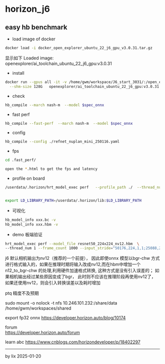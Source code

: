 # horizon_j6


##  easy hb benchmark 

+ load image of docker
```bash
docker load -i docker_open_explorer_ubuntu_22_j6_gpu_v3.0.31.tar.gz   
```

显示如下 Loaded image: openexplorer/ai_toolchain_ubuntu_22_j6_gpu:v3.0.31   


+ install  
```bash   
docker run --gpus all -it -v /home/gwm/workspace/J6_start_3031/:/open_explorer \
  --shm-size 128G   openexplorer/ai_toolchain_ubuntu_22_j6_gpu:v3.0.31
```

+ check    
```bash  
hb_compile --march nash-m  --model $spec_onnx
```

+ fast perf   
```bash  
hb_compile --fast-perf  --march nash-m  --model $spec_onnx
```

+ config  
```bash 
hb_compile --config ./refnet_nuplan_mini_250116.yaml
```

+ fps   
```bash  
cd .fast_perf/      

open the *.html to get the fps and latency 
```

+ profile  on board   
```bash      
/userdata/.horizon/hrt_model_exec perf   --profile_path ./  --thread_num 1 --frame_count 1000   --model_file ./float_sparse_lss_featuremap.hbm  


export LD_LIBRARY_PATH=/userdata/.horizon/lib:$LD_LIBRARY_PATH
```

+ 可视化   
```bash    
hb_model_info xxx.bc -v
hb_model_info xxx.hbm -v
```


+ demo  板端验证  
```bash
hrt_model_exec perf --model_file resnet50_224x224_nv12.hbm  \
--thread_num 1 --frame_count 1000 --input_stride="50176,224,1,1;25088,224,2,1" 
```

j6 默认相机输出为nv12（推荐的一个前提）， 因此即使onnx 模型以bgr-chw 方式进行格式输入的，如果在推理时期将输入改成nv12,而在hbm中增加一个n12_to_bgr-chw 的处理,利用硬件加速格式转换, 这种方式是没有引入误差的；
如果相机输出经过某些原因变成了bgr， 此时则不应该在推理阶段再使用nv12了，如果还使用nv12，则会引入转换误差以及耗时增加  


ptq 精度不及预期

sudo mount -o nolock -t nfs 10.246.101.232:/share/data /home/gwm/workspaces/shared

export fp32 onnx 
https://developer.horizon.auto/blog/10174

forum  
https://developer.horizon.auto/forum  

learn abc
https://www.cnblogs.com/horizondeveloper/p/18402297


--------------   

by lix   2025-01-20  



